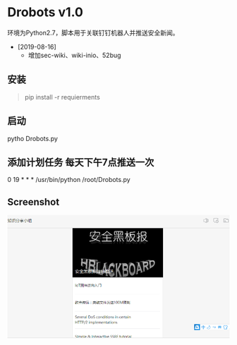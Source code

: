 # Drobots v1.0 #

环境为Python2.7，脚本用于关联钉钉机器人并推送安全新闻。

* [2019-08-16] 
  * 增加sec-wiki、wiki-inio、52bug

## 安装 ##
> pip install -r requierments

## 启动

pytho Drobots.py

## 添加计划任务 每天下午7点推送一次

0 19 * * * /usr/bin/python /root/Drobots.py

## Screenshot ##

![screenshot](1.jpg)

